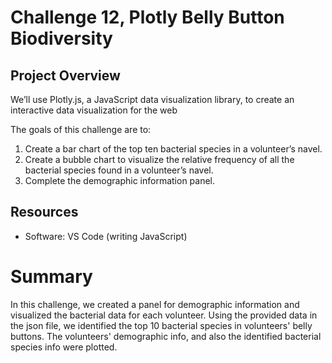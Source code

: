 # Challenge 12, Plotly Belly Button Biodiversity

## Project Overview
We’ll use Plotly.js, a JavaScript data visualization library, to create an interactive data visualization for the web

The goals of this challenge are to:

1. Create a bar chart of the top ten bacterial species in a volunteer’s navel. 
2. Create a bubble chart to visualize the relative frequency of all the bacterial species found in a volunteer’s navel.
3. Complete the demographic information panel.


## Resources
- Software: VS Code (writing JavaScript)

# Summary
In this challenge, we created a panel for demographic information and visualized the bacterial data for each volunteer. Using the provided data in the json file, we identified the top 10 bacterial species in volunteers' belly buttons. The volunteers' demographic info, and also the identified bacterial species info were plotted.
